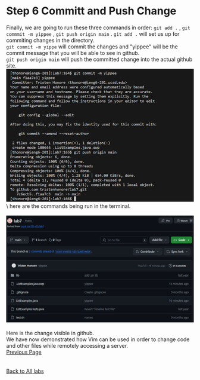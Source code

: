 # Step 6 Committ and Push Change
Finally, we are going to run these three commands in order: `git add .` , `git commmit -m yippee` , `git push origin main` .
`git add .` will set us up for commiting changes in the directory.  
`git commit -m yippe` will commit the changes and "yippee" will be the commit message that you will be able to see in github.  
`git push origin main` will push the committed change into the actual github site.
\
![](lab4_6thpg.png)  
\ 
here are the commands being run in the terminal.  
\
![](lab4_6thpg2.png)  
\
Here is the change visible in github.  
We have now demonstrated how Vim can be used in order to change code and other files while remotely accessing a server. 
\
[Previous Page](lab4_6thPG.md)  
\
\
[Back to All labs](index.md)
